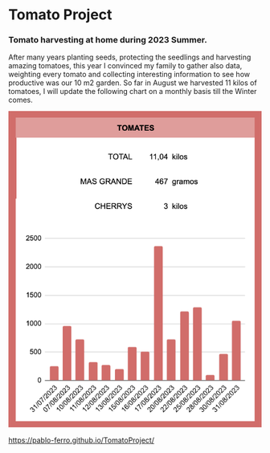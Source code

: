 # Tomato Project
### Tomato harvesting at home during 2023 Summer.

After many years planting seeds, protecting the seedlings and harvesting amazing tomatoes, this year I convinced my family to gather also data, weighting every tomato and collecting interesting information to see how productive was our 10 m2 garden. So far in August we harvested 11 kilos of tomatoes, I will update the following chart on a monthly basis till the Winter comes.

![Tomato August](TomatoProject.png)

https://pablo-ferro.github.io/TomatoProject/
